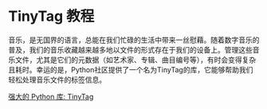 # TinyTag 教程

<show-structure depth="3"/>


音乐，是无国界的语言，总能在我们忙碌的生活中带来一丝慰藉。随着数字音乐的普及，我们的音乐收藏越来越多地以文件的形式存在于我们的设备上。管理这些音乐文件，尤其是它们的元数据（如艺术家、专辑、曲目编号等），有时会变得复杂且耗时。幸运的是，Python社区提供了一个名为TinyTag的库，它能够帮助我们轻松处理音乐文件的标签信息。


<seealso>
<category ref="ref_docs">
    <a href="https://mp.weixin.qq.com/s/6G8Xjkw7rfNW1EBdsheQpQ">强大的 Python 库: TinyTag</a>
</category>
<category ref="ref_github">
</category>
<category ref="ref_issues">
</category>
<category ref="ref_hf">
</category>
<category ref="ref_ms">
</category>
</seealso>

